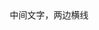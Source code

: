 <!DOCTYPE html>
<html lang="en">
<head>
  <meta charset="utf-8">
  <title>Document</title>
</head>
<style>  
    .login_content {  
      position: absolute;  
      text-align: center; 
      min-width: 450px;   
    }  

    .login_content div:after, .login_content div:before {  
      background: #000;  
      content: "";  
      height: 1px;  
      position: absolute;  
      top: 50%;  
      width: 20%; 
    }  
  
    .login_content div:before {  
      left: 0%;  
    }  
  
    .login_content div:after {  
      right: 0;  
    }  
</style>  

</head>  
<body>  

<div class="login_content">  
  <div>中间文字，两边横线</div>  
</div>

</body>
</html>
